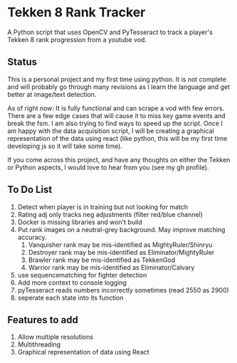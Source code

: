 # Tekken 8 Rank Tracker

A Python script that uses OpenCV and PyTesseract to track a player's Tekken 8 rank progression from a youtube vod.

## Status

This is a personal project and my first time using python. It is not complete and will probably go through many revisions as I learn the language and get better at image/text detection.

As of right now: It is fully functional and can scrape a vod with few errors. There are a few edge cases that will cause it to miss key game events and break the fsm. I am also trying to find ways to speed up the script. Once I am happy with the data acquisition script, I will be creating a graphical representation of the data using react (like python, this will be my first time developing js so it will take some time).

If you come across this project, and have any thoughts on either the Tekken or Python aspects, I would love to hear from you (see my gh profile).

## To Do List

1. Detect when player is in training but not looking for match
2. Rating adj only tracks neg adjustments (filter red/blue channel)
3. Docker is missing libraries and won't build
4. Put rank images on a neutral-grey background. May improve matching accuracy.
   1. Vanquisher rank may be mis-identified as MightyRuler/Shinryu
   2. Destroyer rank may be mis-identified as Eliminator/MightyRuler
   3. Brawler rank may be mis-identified as TekkenGod
   4. Warrior rank may be mis-identified as Eliminator/Calvary
5. use sequencematching for fighter detection
6. Add more context to console logging
7. pyTesseract reads numbers incorrectly sometimes (read 2550 as 2900)
8. seperate each state into its function

## Features to add

1. Allow multiple resolutions
2. Multithreading
3. Graphical representation of data using React
